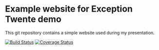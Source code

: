 Example website for Exception Twente demo
=========================================

This git repository contains a simple website used during my presentation.

[![Build Status](https://travis-ci.org/ekohl/etwente.png?branch=master)](https://travis-ci.org/ekohl/etwente)
[![Coverage Status](https://coveralls.io/repos/ekohl/etwente/badge.png?branch=master)](https://coveralls.io/r/ekohl/etwente?branch=master)

